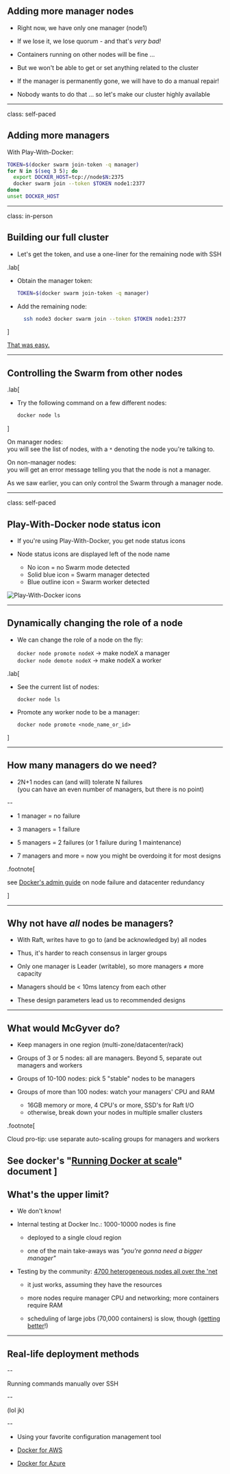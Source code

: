## Adding more manager nodes

- Right now, we have only one manager (node1)

- If we lose it, we lose quorum - and that's *very bad!*

- Containers running on other nodes will be fine ...

- But we won't be able to get or set anything related to the cluster

- If the manager is permanently gone, we will have to do a manual repair!

- Nobody wants to do that ... so let's make our cluster highly available

---

class: self-paced

## Adding more managers

With Play-With-Docker:

```bash
TOKEN=$(docker swarm join-token -q manager)
for N in $(seq 3 5); do
  export DOCKER_HOST=tcp://node$N:2375
  docker swarm join --token $TOKEN node1:2377
done
unset DOCKER_HOST
```

---

class: in-person

## Building our full cluster

- Let's get the token, and use a one-liner for the remaining node with SSH

.lab[

- Obtain the manager token:
  ```bash
  TOKEN=$(docker swarm join-token -q manager)
  ```

- Add the remaining node:
  ```bash
    ssh node3 docker swarm join --token $TOKEN node1:2377
  ```

]

[That was easy.](https://www.youtube.com/watch?v=3YmMNpbFjp0)

---

## Controlling the Swarm from other nodes

.lab[

- Try the following command on a few different nodes:
  ```bash
  docker node ls
  ```

]

On manager nodes:
<br/>you will see the list of nodes, with a `*` denoting
the node you're talking to.

On non-manager nodes:
<br/>you will get an error message telling you that
the node is not a manager.

As we saw earlier, you can only control the Swarm through a manager node.

---

class: self-paced

## Play-With-Docker node status icon

- If you're using Play-With-Docker, you get node status icons

- Node status icons are displayed left of the node name

  - No icon = no Swarm mode detected
  - Solid blue icon = Swarm manager detected
  - Blue outline icon = Swarm worker detected

![Play-With-Docker icons](images/pwd-icons.png)

---

## Dynamically changing the role of a node

- We can change the role of a node on the fly:

  `docker node promote nodeX` → make nodeX a manager
  <br/>
  `docker node demote nodeX` → make nodeX a worker

.lab[

- See the current list of nodes:
  ```
  docker node ls
  ```

- Promote any worker node to be a manager:
  ```
  docker node promote <node_name_or_id>
  ```

]

---

## How many managers do we need?

- 2N+1 nodes can (and will) tolerate N failures
  <br/>(you can have an even number of managers, but there is no point)

--

- 1 manager = no failure

- 3 managers = 1 failure

- 5 managers = 2 failures (or 1 failure during 1 maintenance)

- 7 managers and more = now you might be overdoing it for most designs

.footnote[

 see [Docker's admin guide](https://docs.docker.com/engine/swarm/admin_guide/#add-manager-nodes-for-fault-tolerance) 
 on node failure and datacenter redundancy

]

---

## Why not have *all* nodes be managers?

- With Raft, writes have to go to (and be acknowledged by) all nodes

- Thus, it's harder to reach consensus in larger groups

- Only one manager is Leader (writable), so more managers ≠ more capacity

- Managers should be &#60; 10ms latency from each other

- These design parameters lead us to recommended designs

---

## What would McGyver do?

- Keep managers in one region (multi-zone/datacenter/rack)

- Groups of 3 or 5 nodes: all are managers. Beyond 5, separate out managers and workers

- Groups of 10-100 nodes: pick 5 "stable" nodes to be managers

- Groups of more than 100 nodes: watch your managers' CPU and RAM

  - 16GB memory or more, 4 CPU's or more, SSD's for Raft I/O
  - otherwise, break down your nodes in multiple smaller clusters

.footnote[

  Cloud pro-tip: use separate auto-scaling groups for managers and workers

  See docker's "[Running Docker at scale](https://success.docker.com/article/running-docker-ee-at-scale)" document
]
---

## What's the upper limit?

- We don't know!

- Internal testing at Docker Inc.: 1000-10000 nodes is fine

  - deployed to a single cloud region

  - one of the main take-aways was *"you're gonna need a bigger manager"*

- Testing by the community: [4700 heterogeneous nodes all over the 'net](https://sematext.com/blog/2016/11/14/docker-swarm-lessons-from-swarm3k/)

  - it just works, assuming they have the resources

  - more nodes require manager CPU and networking; more containers require RAM

  - scheduling of large jobs (70,000 containers) is slow, though ([getting better](https://github.com/moby/moby/pull/37372)!)

---

## Real-life deployment methods

--

Running commands manually over SSH

--

  (lol jk)

--

- Using your favorite configuration management tool

- [Docker for AWS](https://docs.docker.com/docker-for-aws/#quickstart)

- [Docker for Azure](https://docs.docker.com/docker-for-azure/)

